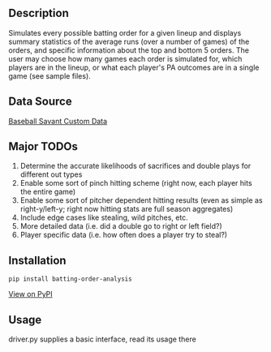 ## Description
Simulates every possible batting order for a given lineup and displays summary statistics of
the average runs (over a number of games) of the orders, and specific information about the
top and bottom 5 orders. The user may choose how many games each order is simulated for,
which players are in the lineup, or what each player's PA outcomes are in a single game
(see sample files).

## Data Source
[Baseball Savant Custom Data](https://baseballsavant.mlb.com/leaderboard/custom?year=2021&type=batter&filter=&sort=0&sortDir=desc&min=50&selections=b_total_pa,b_single,b_double,b_triple,b_home_run,b_strikeout,b_walk,on_base_percent,on_base_plus_slg,b_catcher_interf,b_hit_by_pitch,b_out_fly,b_out_ground,b_out_line_drive,b_out_popup,r_caught_stealing_2b,r_caught_stealing_3b,r_caught_stealing_home,r_stolen_base_2b,r_stolen_base_3b,r_stolen_base_home,woba,pull_percent,straightaway_percent,opposite_percent,&chart=false&x=b_total_pa&y=b_total_pa&r=no&chartType=beeswarm)

## Major TODOs
1) Determine the accurate likelihoods of sacrifices and double plays for different out types
2) Enable some sort of pinch hitting scheme (right now, each player hits the entire game)
3) Enable some sort of pitcher dependent hitting results (even as simple as right-y/left-y;
    right now hitting stats are full season aggregates)
4) Include edge cases like stealing, wild pitches, etc.
5) More detailed data (i.e. did a double go to right or left field?)
6) Player specific data (i.e. how often does a player try to steal?)

## Installation
    pip install batting-order-analysis
[View on PyPI](https://pypi.org/project/batting-order-analysis/)

## Usage
driver.py supplies a basic interface, read its usage there
